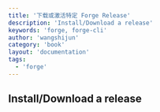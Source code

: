 ```yaml
---
title: '下载或激活特定 Forge Release'
description: 'Install/Download a release'
keywords: 'forge, forge-cli'
author: 'wangshijun'
category: 'book'
layout: 'documentation'
tags:
  - 'forge'
---
```


## Install/Download a release
